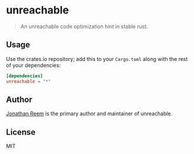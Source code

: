 # unreachable

> An unreachable code optimization hint in stable rust.

## Usage

Use the crates.io repository; add this to your `Cargo.toml` along
with the rest of your dependencies:

```toml
[dependencies]
unreachable = "*"
```

## Author

[Jonathan Reem](https://medium.com/@jreem) is the primary author and maintainer of unreachable.

## License

MIT

